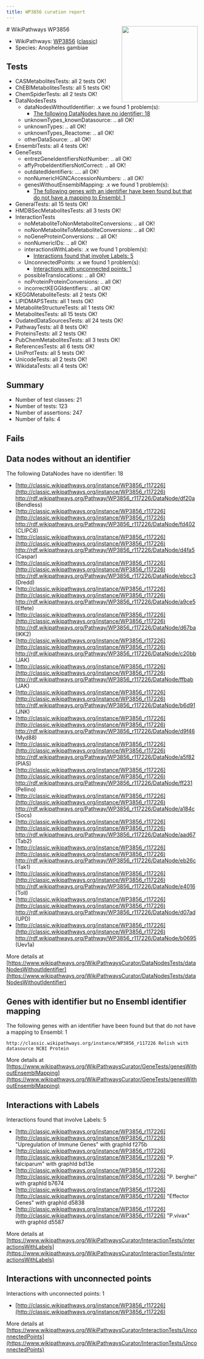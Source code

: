 ```yaml
---
title: WP3856 curation report
---
```


<img style="float: right; width: 200px" src="https://upload.wikimedia.org/wikipedia/commons/thumb/8/83/Wplogo_with_text_500.png/640px-Wplogo_with_text_500.png" />
# WikiPathways WP3856

* WikiPathways: [WP3856](https://wikipathways.org/pathways/WP3856) ([classic](https://classic.wikipathways.org/instance/WP3856))
* Species: Anopheles gambiae
## Tests
* CASMetabolitesTests: all 2 tests OK!
* ChEBIMetabolitesTests: all 5 tests OK!
* ChemSpiderTests: all 2 tests OK!
* DataNodesTests
    * dataNodesWithoutIdentifier: .x we found 1 problem(s):
        * [The following DataNodes have no identifier: 18](#8792c498)
    * unknownTypes_knownDatasource: .. all OK!
    * unknownTypes: .. all OK!
    * unknownTypes_Reactome: .. all OK!
    * otherDataSource: .. all OK!
* EnsemblTests: all 4 tests OK!
* GeneTests
    * entrezGeneIdentifiersNotNumber: .. all OK!
    * affyProbeIdentifiersNotCorrect: .. all OK!
    * outdatedIdentifiers: .... all OK!
    * nonNumericHGNCAccessionNumbers: .. all OK!
    * genesWithoutEnsemblMapping: .x we found 1 problem(s):
        * [The following genes with an identifier have been found but that do not have a mapping to Ensembl: 1](#40286d83)
* GeneralTests: all 15 tests OK!
* HMDBSecMetabolitesTests: all 3 tests OK!
* InteractionTests
    * noMetaboliteToNonMetaboliteConversions: .. all OK!
    * noNonMetaboliteToMetaboliteConversions: .. all OK!
    * noGeneProteinConversions: .. all OK!
    * nonNumericIDs: .. all OK!
    * interactionsWithLabels: .x we found 1 problem(s):
        * [Interactions found that involve Labels: 5](#630d267c)
    * UnconnectedPoints: .x we found 1 problem(s):
        * [Interactions with unconnected points: 1](#35a61ad9)
    * possibleTranslocations: .. all OK!
    * noProteinProteinConversions: .. all OK!
    * incorrectKEGGIdentifiers: .. all OK!
* KEGGMetaboliteTests: all 2 tests OK!
* LIPIDMAPSTests: all 1 tests OK!
* MetaboliteStructureTests: all 1 tests OK!
* MetabolitesTests: all 15 tests OK!
* OudatedDataSourcesTests: all 24 tests OK!
* PathwayTests: all 8 tests OK!
* ProteinsTests: all 2 tests OK!
* PubChemMetabolitesTests: all 3 tests OK!
* ReferencesTests: all 6 tests OK!
* UniProtTests: all 5 tests OK!
* UnicodeTests: all 2 tests OK!
* WikidataTests: all 4 tests OK!


## Summary

* Number of test classes: 21
* Number of tests: 123
* Number of assertions: 247
* Number of fails: 4

## Fails

<a name="8792c498" />

## Data nodes without an identifier

The following DataNodes have no identifier: 18

* [http://classic.wikipathways.org/instance/WP3856_r117226](http://classic.wikipathways.org/instance/WP3856_r117226) http://rdf.wikipathways.org/Pathway/WP3856_r117226/DataNode/df20a (Bendless)
* [http://classic.wikipathways.org/instance/WP3856_r117226](http://classic.wikipathways.org/instance/WP3856_r117226) http://rdf.wikipathways.org/Pathway/WP3856_r117226/DataNode/fd402 (CLIPC8)
* [http://classic.wikipathways.org/instance/WP3856_r117226](http://classic.wikipathways.org/instance/WP3856_r117226) http://rdf.wikipathways.org/Pathway/WP3856_r117226/DataNode/d4fa5 (Caspar)
* [http://classic.wikipathways.org/instance/WP3856_r117226](http://classic.wikipathways.org/instance/WP3856_r117226) http://rdf.wikipathways.org/Pathway/WP3856_r117226/DataNode/ebcc3 (Dredd)
* [http://classic.wikipathways.org/instance/WP3856_r117226](http://classic.wikipathways.org/instance/WP3856_r117226) http://rdf.wikipathways.org/Pathway/WP3856_r117226/DataNode/a9ce5 (Effete)
* [http://classic.wikipathways.org/instance/WP3856_r117226](http://classic.wikipathways.org/instance/WP3856_r117226) http://rdf.wikipathways.org/Pathway/WP3856_r117226/DataNode/d67ba (IKK2)
* [http://classic.wikipathways.org/instance/WP3856_r117226](http://classic.wikipathways.org/instance/WP3856_r117226) http://rdf.wikipathways.org/Pathway/WP3856_r117226/DataNode/c20bb (JAK)
* [http://classic.wikipathways.org/instance/WP3856_r117226](http://classic.wikipathways.org/instance/WP3856_r117226) http://rdf.wikipathways.org/Pathway/WP3856_r117226/DataNode/ffbab (JAK)
* [http://classic.wikipathways.org/instance/WP3856_r117226](http://classic.wikipathways.org/instance/WP3856_r117226) http://rdf.wikipathways.org/Pathway/WP3856_r117226/DataNode/b6d91 (JNK)
* [http://classic.wikipathways.org/instance/WP3856_r117226](http://classic.wikipathways.org/instance/WP3856_r117226) http://rdf.wikipathways.org/Pathway/WP3856_r117226/DataNode/d9f46 (Myd88)
* [http://classic.wikipathways.org/instance/WP3856_r117226](http://classic.wikipathways.org/instance/WP3856_r117226) http://rdf.wikipathways.org/Pathway/WP3856_r117226/DataNode/a5f82 (PIAS)
* [http://classic.wikipathways.org/instance/WP3856_r117226](http://classic.wikipathways.org/instance/WP3856_r117226) http://rdf.wikipathways.org/Pathway/WP3856_r117226/DataNode/ff231 (Pellino)
* [http://classic.wikipathways.org/instance/WP3856_r117226](http://classic.wikipathways.org/instance/WP3856_r117226) http://rdf.wikipathways.org/Pathway/WP3856_r117226/DataNode/a184c (Socs)
* [http://classic.wikipathways.org/instance/WP3856_r117226](http://classic.wikipathways.org/instance/WP3856_r117226) http://rdf.wikipathways.org/Pathway/WP3856_r117226/DataNode/aad67 (Tab2)
* [http://classic.wikipathways.org/instance/WP3856_r117226](http://classic.wikipathways.org/instance/WP3856_r117226) http://rdf.wikipathways.org/Pathway/WP3856_r117226/DataNode/eb26c (Tak1)
* [http://classic.wikipathways.org/instance/WP3856_r117226](http://classic.wikipathways.org/instance/WP3856_r117226) http://rdf.wikipathways.org/Pathway/WP3856_r117226/DataNode/e4016 (Toll)
* [http://classic.wikipathways.org/instance/WP3856_r117226](http://classic.wikipathways.org/instance/WP3856_r117226) http://rdf.wikipathways.org/Pathway/WP3856_r117226/DataNode/d07ad (UPD)
* [http://classic.wikipathways.org/instance/WP3856_r117226](http://classic.wikipathways.org/instance/WP3856_r117226) http://rdf.wikipathways.org/Pathway/WP3856_r117226/DataNode/b0695 (Uev1a)


More details at [https://www.wikipathways.org/WikiPathwaysCurator/DataNodesTests/dataNodesWithoutIdentifier](https://www.wikipathways.org/WikiPathwaysCurator/DataNodesTests/dataNodesWithoutIdentifier)

<a name="40286d83" />

## Genes with identifier but no Ensembl identifier mapping

The following genes with an identifier have been found but that do not have a mapping to Ensembl: 1
```
http://classic.wikipathways.org/instance/WP3856_r117226 Relish with datasource NCBI Protein
```

More details at [https://www.wikipathways.org/WikiPathwaysCurator/GeneTests/genesWithoutEnsemblMapping](https://www.wikipathways.org/WikiPathwaysCurator/GeneTests/genesWithoutEnsemblMapping)

<a name="630d267c" />

## Interactions with Labels

Interactions found that involve Labels: 5

* [http://classic.wikipathways.org/instance/WP3856_r117226](http://classic.wikipathways.org/instance/WP3856_r117226) "Upregulation of Immune Genes" with graphId f275b
* [http://classic.wikipathways.org/instance/WP3856_r117226](http://classic.wikipathways.org/instance/WP3856_r117226) "P. falciparum" with graphId bd13e
* [http://classic.wikipathways.org/instance/WP3856_r117226](http://classic.wikipathways.org/instance/WP3856_r117226) "P. berghei" with graphId b7674
* [http://classic.wikipathways.org/instance/WP3856_r117226](http://classic.wikipathways.org/instance/WP3856_r117226) "Effector Genes" with graphId d5838
* [http://classic.wikipathways.org/instance/WP3856_r117226](http://classic.wikipathways.org/instance/WP3856_r117226) "P.vivax" with graphId d5587


More details at [https://www.wikipathways.org/WikiPathwaysCurator/InteractionTests/interactionsWithLabels](https://www.wikipathways.org/WikiPathwaysCurator/InteractionTests/interactionsWithLabels)

<a name="35a61ad9" />

## Interactions with unconnected points

Interactions with unconnected points: 1

* [http://classic.wikipathways.org/instance/WP3856_r117226](http://classic.wikipathways.org/instance/WP3856_r117226)


More details at [https://www.wikipathways.org/WikiPathwaysCurator/InteractionTests/UnconnectedPoints](https://www.wikipathways.org/WikiPathwaysCurator/InteractionTests/UnconnectedPoints)

